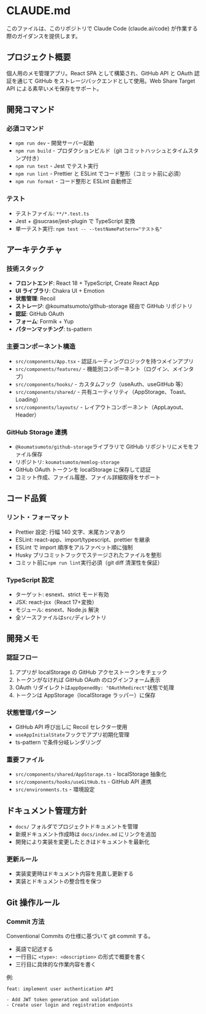 # CLAUDE.md

このファイルは、このリポジトリで Claude Code (claude.ai/code) が作業する際のガイダンスを提供します。

## プロジェクト概要

個人用のメモ管理アプリ。React SPA として構築され、GitHub API と OAuth 認証を通じて GitHub をストレージバックエンドとして使用。Web Share Target API による素早いメモ保存をサポート。

## 開発コマンド

### 必須コマンド

- `npm run dev` - 開発サーバー起動
- `npm run build` - プロダクションビルド（git コミットハッシュとタイムスタンプ付き）
- `npm run test` - Jest でテスト実行
- `npm run lint` - Prettier と ESLint でコード整形（コミット前に必須）
- `npm run format` - コード整形と ESLint 自動修正

### テスト

- テストファイル: `**/*.test.ts`
- Jest + @sucrase/jest-plugin で TypeScript 変換
- 単一テスト実行: `npm test -- --testNamePattern="テスト名"`

## アーキテクチャ

### 技術スタック

- **フロントエンド**: React 18 + TypeScript, Create React App
- **UI ライブラリ**: Chakra UI + Emotion
- **状態管理**: Recoil
- **ストレージ**: @koumatsumoto/github-storage 経由で GitHub リポジトリ
- **認証**: GitHub OAuth
- **フォーム**: Formik + Yup
- **パターンマッチング**: ts-pattern

### 主要コンポーネント構造

- `src/components/App.tsx` - 認証ルーティングロジックを持つメインアプリ
- `src/components/features/` - 機能別コンポーネント（ログイン、メインタブ）
- `src/components/hooks/` - カスタムフック（useAuth、useGitHub 等）
- `src/components/shared/` - 共有ユーティリティ（AppStorage、Toast、Loading）
- `src/components/layouts/` - レイアウトコンポーネント（AppLayout、Header）

### GitHub Storage 連携

- `@koumatsumoto/github-storage`ライブラリで GitHub リポジトリにメモをファイル保存
- リポジトリ: `koumatsumoto/memlog-storage`
- GitHub OAuth トークンを localStorage に保存して認証
- コミット作成、ファイル履歴、ファイル詳細取得をサポート

## コード品質

### リント・フォーマット

- Prettier 設定: 行幅 140 文字、末尾カンマあり
- ESLint: react-app、import/typescript、prettier を継承
- ESLint で import 順序をアルファベット順に強制
- Husky プリコミットフックでステージされたファイルを整形
- コミット前に`npm run lint`実行必須（git diff 清潔性を保証）

### TypeScript 設定

- ターゲット: esnext、strict モード有効
- JSX: react-jsx（React 17+変換）
- モジュール: esnext、Node.js 解決
- 全ソースファイルは`src/`ディレクトリ

## 開発メモ

### 認証フロー

1. アプリが localStorage の GitHub アクセストークンをチェック
2. トークンがなければ GitHub OAuth のログインフォーム表示
3. OAuth リダイレクトは`appOpenedBy: "OAuthRedirect"`状態で処理
4. トークンは AppStorage（localStorage ラッパー）に保存

### 状態管理パターン

- GitHub API 呼び出しに Recoil セレクター使用
- `useAppInitialState`フックでアプリ初期化管理
- ts-pattern で条件分岐レンダリング

### 重要ファイル

- `src/components/shared/AppStorage.ts` - localStorage 抽象化
- `src/components/hooks/useGitHub.ts` - GitHub API 連携
- `src/environments.ts` - 環境設定

## ドキュメント管理方針

- `docs/` フォルダでプロジェクトドキュメントを管理
- 新規ドキュメント作成時は `docs/index.md` にリンクを追加
- 開発により実装を変更したときはドキュメントを最新化

### 更新ルール

- 実装変更時はドキュメント内容を見直し更新する
- 実装とドキュメントの整合性を保つ

## Git 操作ルール

### Commit 方法

Conventional Commits の仕様に基づいて git commit する。

- 英語で記述する
- 一行目に `<type>: <description>` の形式で概要を書く
- 三行目に具体的な作業内容を書く

例:

```
feat: implement user authentication API

- Add JWT token generation and validation
- Create user login and registration endpoints
```

